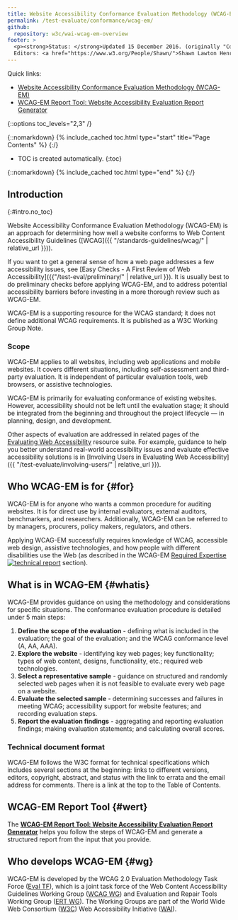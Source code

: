 ```yaml
---
title: Website Accessibility Conformance Evaluation Methodology (WCAG-EM)
permalink: /test-evaluate/conformance/wcag-em/
github:
  repository: w3c/wai-wcag-em-overview
footer: >
  <p><strong>Status: </strong>Updated 15 December 2016. (originally "Conformance Evaluation of Web Sites for Accessibility" published in September 2005) <br>
  Editors: <a href="https://www.w3.org/People/Shawn/">Shawn Lawton Henry</a> and <a href="https://www.w3.org/People/shadi/">Shadi Abou-Zahra</a>. Developed with the Education and Outreach Working Group (<a href="/WAI/EO/">EOWG</a>) and the WCAG 2.0 Evaluation Methodology Task Force (<a href="https://www.w3.org/WAI/ER/2011/eval/eval-tf">Eval TF</a>).</p>
---
```


Quick links:

-   [Website Accessibility Conformance Evaluation Methodology (WCAG-EM)](http://www.w3.org/TR/WCAG-EM/)
-   [WCAG-EM Report Tool: Website Accessibility Evaluation Report Generator](http://www.w3.org/WAI/eval/report-tool/#/)

{::options toc_levels="2,3" /}

{::nomarkdown}
{% include_cached toc.html type="start" title="Page Contents" %}
{:/}

-   TOC is created automatically.
{:toc}

{::nomarkdown}
{% include_cached toc.html type="end" %}
{:/}

Introduction
------------
{:#intro.no_toc}

Website Accessibility Conformance Evaluation Methodology (WCAG-EM) is an
approach for determining how well a website conforms to Web Content
Accessibility Guidelines ([WCAG]({{ "/standards-guidelines/wcag/" | relative_url }})).

If you want to get a general sense of how a web page addresses a few
accessibility issues, see [Easy Checks - A First Review of Web
Accessibility]({{"/test-eval/preliminary/" | relative_url }}). It is
usually best to do preliminary checks before applying WCAG-EM, and to
address potential accessibility barriers before investing in a more
thorough review such as WCAG-EM.

WCAG-EM is a supporting resource for the WCAG standard; it does not
define additional WCAG requirements. It is published as a W3C Working
Group Note.

### Scope

WCAG-EM applies to all websites, including web applications and mobile
websites. It covers different situations, including
self-assessment and third-party evaluation. It is independent of
particular evaluation tools, web browsers, or assistive technologies.

WCAG-EM is primarily for evaluating conformance of existing websites.
However, accessibility should not be left until the evaluation stage; it
should be integrated from the beginning and throughout the project
lifecycle — in planning, design, and development.

Other aspects of evaluation are addressed in related pages of the
[Evaluating Web Accessibility](http://www.w3.org/WAI/eval/Overview)
resource suite. For example, guidance to help you better understand
real-world accessibility issues and evaluate effective accessibility
solutions is in [Involving Users in Evaluating Web
Accessibility]({{ "/test-evaluate/involving-users/" | relative_url }}).

Who WCAG-EM is for {#for}
--------------------------

WCAG-EM is for anyone who wants a common procedure for auditing
websites. It is for direct use by internal evaluators, external
auditors, benchmarkers, and researchers. Additionally, WCAG-EM can be
referred to by managers, procurers, policy makers, regulators, and
others.

Applying WCAG-EM successfully requires knowledge of WCAG, accessible web
design, assistive technologies, and how people with different
disabilities use the Web (as described in the WCAG-EM [Required
Expertise ![technical report](/Icons/tr.png)](http://www.w3.org/TR/WCAG-EM/#expertise) section).

What is in WCAG-EM {#whatis}
-----------------------------

WCAG-EM provides guidance on using the methodology and considerations
for specific situations. The conformance evaluation procedure is
detailed under 5 main steps:

1.  **Define the scope of the evaluation** - defining what is included
    in the evaluation; the goal of the evaluation; and the WCAG
    conformance level (A, AA, AAA).
2.  **Explore the website** - identifying key web pages; key
    functionality; types of web content, designs, functionality, etc.;
    required web technologies.
3.  **Select a representative sample** - guidance on structured and
    randomly selected web pages when it is not feasible to evaluate
    every web page on a website.
4.  **Evaluate the selected sample** - determining successes and
    failures in meeting WCAG; accessibility support for website
    features; and recording evaluation steps.
5.  **Report the evaluation findings** - aggregating and reporting
    evaluation findings; making evaluation statements; and calculating
    overall scores.

### Technical document format

WCAG-EM follows the W3C format for technical specifications which
includes several sections at the beginning: links to different versions,
editors, copyright, abstract, and status with the link to errata and the
email address for comments. There is a link at the top to the Table of
Contents.

WCAG-EM Report Tool {#wert}
----------------------------

The [**WCAG-EM Report Tool: Website Accessibility Evaluation Report
Generator**](http://www.w3.org/WAI/eval/report-tool/#/) helps
you follow the steps of WCAG-EM and generate a structured report from
the input that you provide.

Who develops WCAG-EM {#wg}
---------------------------

WCAG-EM is developed by the WCAG 2.0 Evaluation Methodology Task Force
([Eval TF](http://www.w3.org/WAI/ER/2011/eval/eval-tf)), which is a
joint task force of the Web Content Accessibility Guidelines Working
Group ([WCAG WG](http://www.w3.org/WAI/GL/)) and Evaluation and Repair
Tools Working Group ([ERT WG](http://www.w3.org/WAI/ER/)). The Working
Groups are part of the World Wide Web Consortium
([W3C](http://www.w3.org/)) Web Accessibility Initiative
([WAI](http://www.w3.org/WAI/)).
